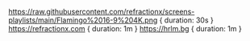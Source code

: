 https://raw.githubusercontent.com/refractionx/screens-playlists/main/Flamingo%2016-9%204K.png { duration: 30s }
https://refractionx.com { duration: 1m }
https://hrlm.bg { duration: 1m }
